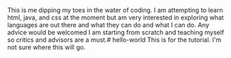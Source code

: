 This is me dipping my toes in the water of coding. I am attempting to learn html, java, and css at the moment but am very interested in exploring what languages are out there and what they can do and what I can do. Any advice would be welcomed I am starting from scratch and teaching myself so critics and advisors are a must.# hello-world
This is for the tutorial. I'm not sure where this will go.
